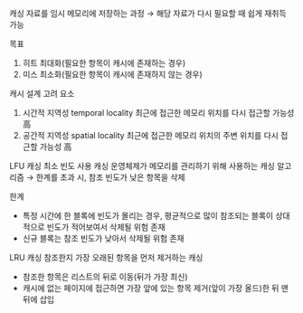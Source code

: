 캐싱
자료를 임시 메모리에 저장하는 과정
→ 해당 자료가 다시 필요할 때 쉽게 재취득 가능

목표

1. 히트 최대화(필요한 항목이 캐시에 존재하는 경우)
2. 미스 최소화(필요한 항목이 캐시에 존재하지 않는 경우)

캐시 설계 고려 요소

1. 시간적 지역성 temporal locality
   최근에 접근한 메모리 위치를 다시 접근할 가능성 高
2. 공간적 지역성 spatial locality
   최근에 접근한 메모리 위치의 주변 위치를 다시 접근할 가능성 高

LFU 캐싱
최소 빈도 사용 캐싱
운영체제가 메모리를 관리하기 위해 사용하는 캐싱 알고리즘
→ 한계를 초과 시, 참조 빈도가 낮은 항목을 삭제

한계

- 특정 시간에 한 블록에 빈도가 몰리는 경우, 평균적으로 많이 참조되는 블록이 상대적으로 빈도가 적어보여서 삭제될 위험 존재
- 신규 블록는 참조 빈도가 낮아서 삭제될 위험 존재

LRU 캐싱
참조한지 가장 오래된 항목을 먼저 제거하는 캐싱

- 참조한 항목은 리스트의 뒤로 이동(뒤가 가장 최신)
- 캐시에 없는 페이지에 접근하면 가장 앞에 있는 항목 제거(앞이 가장 올드)한 뒤 맨 뒤에 삽입
